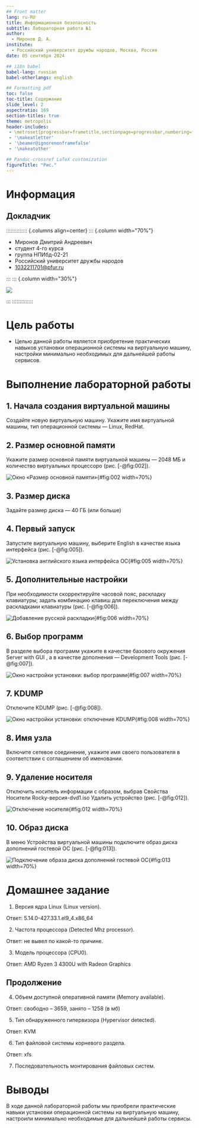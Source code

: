 ```yaml
---
## Front matter
lang: ru-RU
title: Информационная безопасность
subtitle: Лабораторная работа №1
author:
  - Миронов Д. А.
institute:
  - Российский университет дружбы народов, Москва, Россия
date: 05 сентября 2024

## i18n babel
babel-lang: russian
babel-otherlangs: english

## Formatting pdf
toc: false
toc-title: Содержание
slide_level: 2
aspectratio: 169
section-titles: true
theme: metropolis
header-includes:
 - \metroset{progressbar=frametitle,sectionpage=progressbar,numbering=fraction}
 - '\makeatletter'
 - '\beamer@ignorenonframefalse'
 - '\makeatother'

## Pandoc-crossref LaTeX customization
figureTitle: "Рис."
---
```


# Информация

## Докладчик

:::::::::::::: {.columns align=center}
::: {.column width="70%"}

  * Миронов Дмитрий Андреевич
  * студент 4-го курса
  * группа НПИбд-02-21
  * Российский университет дружбы народов
  * [1032211701@pfur.ru](mailto:1032212279@pfur.ru)

:::
::: {.column width="30%"}

![](./image/mat.jpg)

:::
::::::::::::::

# Цель работы

- Целью данной работы является приобретение практических навыков установки операционной системы на виртуальную машину, настройки минимально необходимых для дальнейшей работы сервисов.

# Выполнение лабораторной работы

## 1. Начала создания виртуальной машины

Создайте новую виртуальную машину. Укажите имя виртуальной машины, тип операционной системы — Linux, RedHat.

## 2. Размер основной памяти

Укажите размер основной памяти виртуальной машины — 2048 МБ и количество виртуальных процессоро (рис. [-@fig:002]).

![Окно «Размер основной памяти»](../report/image/2.png){#fig:002 width=70%}

## 3. Размер диска

Задайте размер диска — 40 ГБ (или больше)

## 4. Первый запуск

Запустите виртуальную машину, выберите English в качестве языка интерфейса (рис. [-@fig:005]).

![Установка английского языка интерфейса ОС](../report/image/6.png){#fig:005 width=70%}

## 5. Дополнительные настройки

При необходимости скорректируйте часовой пояс, раскладку клавиатуры; задать комбинацию клавиш для переключения между раскладками клавиатуры (рис. [-@fig:006]).

![Добавление русской раскладки](../report/image/7.png){#fig:006 width=70%}

## 6. Выбор программ

В разделе выбора программ укажите в качестве базового окружения Server with GUI , а в качестве дополнения — Development Tools (рис. [-@fig:007]).

![Окно настройки установки: выбор программ](../report/image/8.png){#fig:007 width=70%}

## 7. KDUMP

Отключите KDUMP (рис. [-@fig:008]).

![Окно настройки установки: отключение KDUMP](../report/image/9.png){#fig:008 width=70%}

## 8. Имя узла

Включите сетевое соединение, укажите имя своего пользователя в соответствии с соглашением об именовании.

## 9. Удаление носителя

Отключить носитель информации с образом, выбрав Свойства Носители Rocky-версия-dvd1.iso Удалить устройство (рис. [-@fig:012]).

![Отключение носителя](../report/image/14.png){#fig:012 width=70%}

## 10. Образ диска

В меню Устройства виртуальной машины подключите образ диска дополнений гостевой ОС (рис. [-@fig:013]).

![Подключение образа диска дополнений гостевой ОС](../report/image/15.png){#fig:013 width=70%}


# Домашнее задание

1. Версия ядра Linux (Linux version).

Ответ: 5.14.0-427.33.1.el9_4.x86_64

2. Частота процессора (Detected Mhz processor).

Ответ: не вывел по какой-то причине.

3. Модель процессора (CPU0).

Ответ: AMD Ryzen 3 4300U with Radeon Graphics

## Продолжение

4. Объем доступной оперативной памяти (Memory available).

Ответ: свободно – 3659, занято – 1258 (в мб)

5. Тип обнаруженного гипервизора (Hypervisor detected).

Ответ: KVM

6. Тип файловой системы корневого раздела.

Ответ: xfs

7. Последовательность монтирования файловых систем.


# Выводы

В ходе данной лабораторной работы мы приобрели практические навыки установки операционной системы на виртуальную машину, настроили минимально необходимые для дальнейшей работы сервисы.